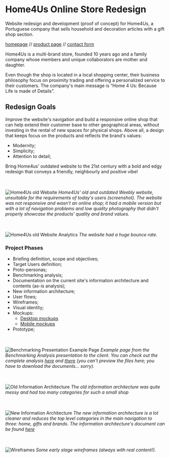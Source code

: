 # Home4Us Online Store Redesign

Website redesign and development (proof of concept) for Home4Us, a Portuguese company that sells household and decoration articles with a gift shop section.

[homepage](https://filipago.github.io/home-4-us/)  //  [product page](https://filipago.github.io/home-4-us/produto.html)  //  [contact form](https://filipago.github.io/home-4-us/contactos.html)

Home4Us is a multi-brand store, founded 10 years ago and a family company whose members and unique collaborators are mother and daughter.

Even though the shop is located in a local shopping center, their business philosophy focus on proximity trading and offering a personalized service to their customers. The company's main message is
“Home 4 Us: Because Life is made of
Details”.

## Redesign Goals

Improve the website's navigation and build a responsive online shop that can help extend their customer base to other geographical areas, without investing in the rental of new spaces for physical shops. Above all, a design that keeps focus on the products and reflects the brand's values:

* Modernity;
* Simplicity;
* Attention to detail;

Bring Home4us' outdated website to the 21st century with a bold and edgy redesign that conveys a friendly, neighbourly and positive vibe!

<br></br>
![Home4Us old Website](_images_readme/home4us_old.jpg)
*Home4Us' old and outdated Weebly website, unsuitable for
the requirements of today's users (screenshot). The website was not responsive and wasn't an online shop; it had a
mobile version but with a lot of navigation problems and low quality photography that didn't properly showcase the products' quality and brand values.*

<br></br>
![Home4Us old Website Analytics](_images_readme/analytics_home4us_geral.jpg)
*The website had a huge bounce rate.*

### Project Phases

* Briefing definition, scope and objectives;
* Target Users definition;
* Proto-personas;
* Benchmarking analysis;
* Documentation on the current site's information architecture and contents (as-is analysis);
* New information architecture;
* User flows;
* Wireframes;
* Visual identity;
* Mockups:
  * [Desktop mockups](https://invis.io/67A1EI19M)
  * [Mobile mockups](http://invis.io/B7A1X102H)
* Prototype;

<br></br>
![Benchmarking Presentation Example Page](_images_readme/benchmarking_example.jpg)
*Example page from the Benchmarking Analysis presentation to the client. You can check out the complete analysis [here](_docs_readme/benchmarking_structure.xlsx "Websites' Structure Benchmarking Analysis") and [there](_docs_readme/benchmarking_strong-and-weak.pdf "Websites' Strengths and Weaknesses Benchmarking Analysis") (you can't preview the files here; you have to download the documents... sorry).*

<br></br>
![Old Information Architecture](_images_readme/info_arch_old.jpg)
*The old information architecture was quite messy and had too many categories for such a small shop*

<br></br>
![New Information Architecture](_images_readme/sitemap_new.jpg)
*The new information architecture is a lot cleaner and reduces the top level categories in the main navigation to three: home, gifts and brands. The information architecture's document can be found [here](_docs_readme/sitemap_home4us.xlsx "Website's Information Architecture")*

<br></br>
![Wireframes](_images_readme/wireframes.jpg)
*Some early stage wireframes (always with real content!).*
